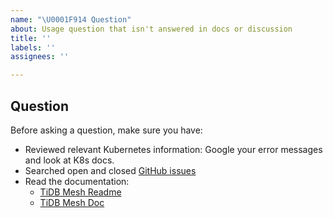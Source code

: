 ```yaml
---
name: "\U0001F914 Question"
about: Usage question that isn't answered in docs or discussion
title: ''
labels: ''
assignees: ''

---
```


## Question

Before asking a question, make sure you have:

- Reviewed relevant Kubernetes information: Google your error messages and look at K8s docs.
- Searched open and closed [GitHub issues](https://github.com/pingcap/chaos-mesh/issues?utf8=%E2%9C%93&q=is%3Aissue)
- Read the documentation:
  - [TiDB Mesh Readme](https://github.com/pingcap/chaos-mesh)
  - [TiDB Mesh Doc](https://github.com/pingcap/chaos-mesh/tree/master/docs)
